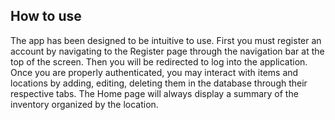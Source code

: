 ## How to use

The app has been designed to be intuitive to use. First you must register an account by navigating to the Register page through the navigation bar at the top of the screen. Then you will be redirected to log into the application. Once you are properly authenticated, you may interact with items and locations by adding, editing, deleting them in the database through their respective tabs. The Home page will always display a summary of the inventory organized by the location. 